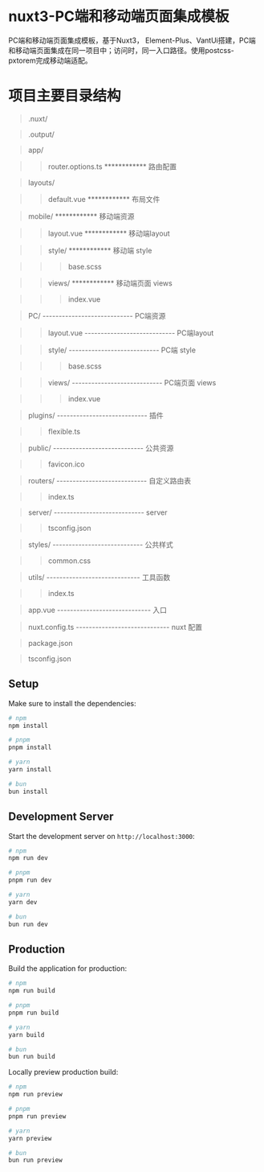 # nuxt3-PC端和移动端页面集成模板

PC端和移动端页面集成模板，基于Nuxt3， Element-Plus、VantUi搭建，PC端和移动端页面集成在同一项目中；访问时，同一入口路径。使用postcss-pxtorem完成移动端适配。


# 项目主要目录结构
>.nuxt/

> .output/

> app/

> >router.options.ts         ************ 路由配置

> layouts/

> > default.vue         ************ 布局文件

> mobile/                    ************ 移动端资源

> > layout.vue          ************ 移动端layout

> > style/              ************ 移动端 style

> > > base.scss

> > views/              ************ 移动端页面 views

> > > index.vue

> PC/                     ---------------------------- PC端资源

> > layout.vue          ---------------------------- PC端layout

> > style/              ---------------------------- PC端 style

> > > base.scss

> > views/              ---------------------------- PC端页面 views

> > > index.vue

> plugins/                ---------------------------- 插件

> > flexible.ts

> public/                 ---------------------------- 公共资源

> > favicon.ico

> routers/                ---------------------------- 自定义路由表

> > index.ts

> server/                 ---------------------------- server

> > tsconfig.json

> styles/                 ---------------------------- 公共样式

> >common.css

> utils/                  ----------------------------- 工具函数

> > index.ts

> app.vue                 ----------------------------- 入口

> nuxt.config.ts          ----------------------------- nuxt 配置

> package.json

>  tsconfig.json


## Setup

Make sure to install the dependencies:

```bash
# npm
npm install

# pnpm
pnpm install

# yarn
yarn install

# bun
bun install
```

## Development Server

Start the development server on `http://localhost:3000`:

```bash
# npm
npm run dev

# pnpm
pnpm run dev

# yarn
yarn dev

# bun
bun run dev
```

## Production

Build the application for production:

```bash
# npm
npm run build

# pnpm
pnpm run build

# yarn
yarn build

# bun
bun run build
```

Locally preview production build:

```bash
# npm
npm run preview

# pnpm
pnpm run preview

# yarn
yarn preview

# bun
bun run preview
```

